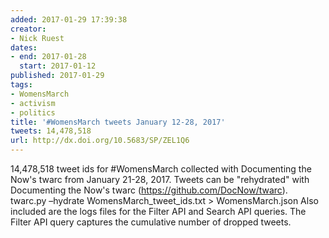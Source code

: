 ```yaml
---
added: 2017-01-29 17:39:38
creator:
- Nick Ruest
dates:
- end: 2017-01-28
  start: 2017-01-12
published: 2017-01-29
tags:
- WomensMarch
- activism
- politics
title: '#WomensMarch tweets January 12-28, 2017'
tweets: 14,478,518
url: http://dx.doi.org/10.5683/SP/ZEL1Q6
---
```


14,478,518 tweet ids for #WomensMarch collected with Documenting the Now's twarc from January 21-28, 2017. Tweets can be "rehydrated" with Documenting the Now's twarc (https://github.com/DocNow/twarc). twarc.py –hydrate WomensMarch_tweet_ids.txt > WomensMarch.json Also included are the logs files for the Filter API and Search API queries. The Filter API query captures the cumulative number of dropped tweets.
